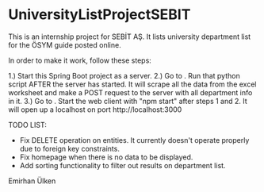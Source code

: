 # UniversityListProjectSEBIT

This is an internship project for SEBİT AŞ. It lists university department list for the ÖSYM guide posted online.

In order to make it work, follow these steps:

1.) Start this Spring Boot project as a server.
2.) Go to <PYTHON LINK>. Run that python script AFTER the server has started. It will scrape all the data from the excel worksheet and make a POST request to the server with all department info in it.
3.) Go to <REACT LINK>. Start the web client with "npm start" after steps 1 and 2. It will open up a localhost on port http://localhost:3000
  
TODO LIST:

- Fix DELETE operation on entities. It currently doesn't operate properly due to foreign key constraints.
- Fix homepage when there is no data to be displayed.
- Add sorting functionality to filter out results on department list.


Emirhan Ülken
